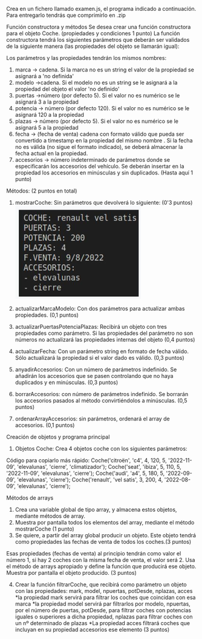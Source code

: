 Crea en un fichero llamado examen.js, el programa indicado a continuación. Para entregarlo tendrás que comprimirlo en .zip

Función constructora y métodos
Se desea crear una función constructora para el objeto Coche. (propiedades y condiciones 1 punto)
La función constructora tendrá los siguientes parámetros que deberán ser validados de la siguiente manera (las propiedades del objeto se llamarán igual):

Los parámetros y las propiedades tendrán los mismos nombres:
1. marca -> cadena. Si la marca no es un string el valor de la propiedad se asignará a 'no definida'
2. modelo ->cadena. Si el modelo no es un string se le asignará a la propiedad del objeto el valor 'no definido'  
3. puertas ->número (por defecto 5). Si el valor no es numérico se le asignará 3 a la propiedad
4. potencia -> número (por defecto 120). Si el valor no es numérico se le asignará 120 a la propiedad
5. plazas -> número (por defecto 5). Si el valor no es numérico se le asignará 5 a la propiedad
6. fecha -> (fecha de venta) cadena con formato válido que pueda ser convertido a timestamp en la propiedad del mismo nombre . Si la fecha no es válida (no sigue el formato indicado), se deberá almacenar la fecha actual en la propiedad.
7. accesorios -> número indeterminado de parámetros donde se especificarán los accesorios del vehículo. Se deberán insertar en la propiedad los accesorios en minúsculas y sin duplicados.
(Hasta aquí 1 punto)
 
Métodos:  (2 puntos en total)

1. mostrarCoche: Sin parámetros que devolverá lo siguiente: (0'3 puntos)
   ![alt text](image.png)
   
2. actualizarMarcaModelo: Con dos parámetros para actualizar ambas propiedades. (0,1 puntos)
3. actualizarPuertasPotenciaPlazas: Recibirá un objeto con tres propiedades como parámetro. Si las propiedades del parámetro no son números no actualizará las propiedades internas del objeto (0,4 puntos)
4. actualizarFecha: Con un parámetro string en formato de fecha válido. Sólo actualizará la propiedad si el valor dado es válido.  (0,3 puntos)
5. anyadirAccesorios: Con un número de parámetros indefinido. Se añadirán los accesorios que se pasen controlando que no haya duplicados y en minúsculas. (0,3 puntos)
6. borrarAccesorios: con número de parámetros indefinido. Se borrarán los accesorios pasados al método convirtiéndolos a minúsculas. (0,5 puntos)
7. ordenarArrayAccesorios: sin parámetros, ordenará el array de accesorios. (0,1 puntos)
 
Creación de objetos y programa principal
1. Objetos Coche: Crea 4 objetos coche con los siguientes parámetros:
 
Código para copiarlo más rápido:
    Coche('citroën', 'c4', 4, 120, 5, '2022-11-09', 'elevalunas', 'cierre', 'climatizador');
    Coche('seat', 'ibiza', 5, 110, 5, '2022-11-09', 'elevalunas', 'cierre');
    Coche('audi', 'a4', 5, 180, 5, '2022-09-09', 'elevalunas', 'cierre');
    Coche('renault', 'vel satis', 3, 200, 4, '2022-08-09', 'elevalunas', 'cierre');
    
Métodos de arrays
1. Crea una variable global de tipo array, y almacena estos objetos, mediante métodos de array.
2. Muestra por pantalla todos los elementos del array, mediante el método mostrarCoche (1 punto)
3. Se quiere, a partir del array global producir un objeto. Este objeto tendrá como propiedades las fechas de venta de todos los coches.(3 puntos)

Esas propiedades (fechas de venta) al principio tendrán como valor el número 1, si hay 2 coches con la misma fecha de venta, el valor será 2. Usa el método de arrays apropiado y define la función que producirá ese objeto.
Muestra por pantalla el objeto producido. (3 puntos)

4. Crear la función filtrarCoche, que recibirá como parámetro un objeto con las propiedades: mark, model, npuertas, potDesde, nplazas, acces 
*la propiedad mark servirá para filtrar los coches que coincidan con esa marca
*la propiedad model servirá par filtrarlos por modelo,  npuertas, por el número de puertas, potDesde, para filtrar coches con potencias iguales o superiores a dicha propiedad, nplazas para filtrar coches con un nº determinado de plazas
*La propiedad acces filtrará coches que incluyan en su propiedad accesorios ese elemento (3 puntos)